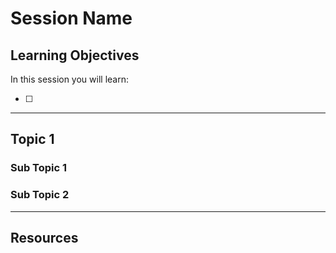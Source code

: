 # Session Name

## Learning Objectives

In this session you will learn:

- [ ]

---

## Topic 1

### Sub Topic 1

### Sub Topic 2

---

## Resources
